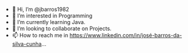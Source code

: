- 👋 Hi, I’m @jbarros1982
- 👀 I’m interested in Programming
- 🌱 I’m currently learning Java.
- 💞️ I’m looking to collaborate on Projects.
- 📫 How to reach me in https://www.linkedin.com/in/josé-barros-da-silva-cunha...

<!---
jbarros1982/jbarros1982 is a ✨ special ✨ repository because its `README.md` (this file) appears on your GitHub profile.
You can click the Preview link to take a look at your changes.
--->
